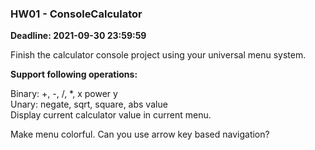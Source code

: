 ### HW01 - ConsoleCalculator

**Deadline: 2021-09-30 23:59:59**

Finish the calculator console project using your universal menu system.

**Support following operations:**

Binary: +, -, /, *, x power y  
Unary: negate, sqrt, square, abs value  
Display current calculator value in current menu.  

Make menu colorful. Can you use arrow key based navigation?